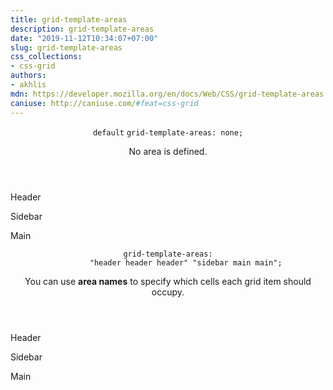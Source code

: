 ```yaml
---
title: grid-template-areas
description: grid-template-areas
date: "2019-11-12T10:34:07+07:00"
slug: grid-template-areas
css_collections:
- css-grid
authors:
- akhlis
mdn: https://developer.mozilla.org/en/docs/Web/CSS/grid-template-areas
caniuse: http://caniuse.com/#feat=css-grid
---
```


<section class="example">
  <header class="example__header">
    <p class="example__name">
      <code class="example__default" data-tooltip="This is the property's default value">default</code>
      <code class="example__value" data-tooltip="Click to copy"
        data-clipboard-text="grid-template-areas: none;">grid-template-areas: none;</code>
    </p>
    <div class="example__description">
      <p>No area is defined.</p>
    </div>
  </header>
  <aside class="example__preview">
    <div class="example__browser"><i></i><i></i><i></i></div>
    <div class="example__output">
      <div class="property__example grid-template-areas " id="grid-template-areas-none">
        <p class="block block--alpha">Header</p>
        <p class="block block--beta">Sidebar</p>
        <p class="block block--pink">Main</p>
      </div>
    </div>
  </aside>
</section>
<section class="example">
  <header class="example__header">
    <p class="example__name">
      <code class="example__value" data-tooltip="Click to copy"
        data-clipboard-text="grid-template-areas: &quot;header header header&quot; &quot;sidebar main main&quot;;">grid-template-areas:
        &quot;header header header&quot; &quot;sidebar main main&quot;;</code>
    </p>
    <div class="example__description">
      <p>You can use <strong>area names</strong> to specify which cells each grid item should occupy.</p>
    </div>
  </header>
  <aside class="example__preview">
    <div class="example__browser"><i></i><i></i><i></i></div>
    <div class="example__output">
      <div class="property__example grid-template-areas "
        id="grid-template-areas-header-header-header-sidebar-main-main">
        <p class="block block--alpha">Header</p>
        <p class="block block--beta">Sidebar</p>
        <p class="block block--pink">Main</p>
      </div>
    </div>
  </aside>
</section>